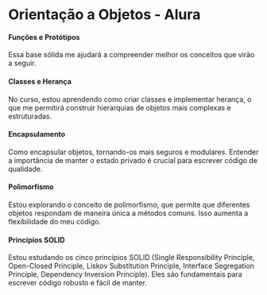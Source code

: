 # Orientação a Objetos - Alura

#### Funções e Protótipos

Essa base sólida me ajudará a compreender melhor os conceitos que virão a seguir.

#### Classes e Herança

No curso, estou aprendendo como criar classes e implementar herança, o que me permitirá construir hierarquias de objetos mais complexas e estruturadas.

#### Encapsulamento

Como encapsular objetos, tornando-os mais seguros e modulares. Entender a importância de manter o estado privado é crucial para escrever código de qualidade.

#### Polimorfismo

Estou explorando o conceito de polimorfismo, que permite que diferentes objetos respondam de maneira única a métodos comuns. Isso aumenta a flexibilidade do meu código.

#### Princípios SOLID

Estou estudando os cinco princípios SOLID (Single Responsibility Principle, Open-Closed Principle, Liskov Substitution Principle, Interface Segregation Principle, Dependency Inversion Principle). Eles são fundamentais para escrever código robusto e fácil de manter.

